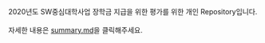 2020년도 SW중심대학사업 장학금 지급을 위한 평가를 위한 개인 Repository입니다.\
\
자세한 내용은 [summary.md](https://github.com/bh2980/SW2020/blob/main/summary.md)을 클릭해주세요.
